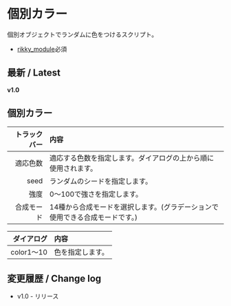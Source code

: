 # 個別カラー

個別オブジェクトでランダムに色をつけるスクリプト。

- [rikky_module](https://hazumurhythm.com/wev/amazon/?script=rikkymodulea2Z)必須

## 最新 / Latest

**v1.0**

## 個別カラー

| トラックバー | 内容 |
| -: | :- |
| 適応色数 | 適応する色数を指定します。ダイアログの上から順に使用されます。 |
| seed | ランダムのシードを指定します。 |
| 強度 | 0～100で強さを指定します。 |
| 合成モード | 14種から合成モードを選択します。(グラデーションで使用できる合成モードです。) |

| ダイアログ | 内容 |
| -: | :- |
| color1～10 | 色を指定します。 |

## 変更履歴 / Change log

- v1.0 - リリース


